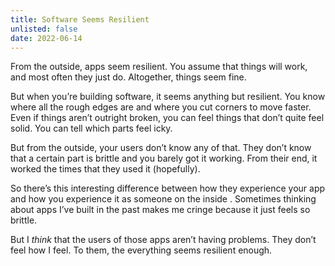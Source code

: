 ```yaml
---
title: Software Seems Resilient
unlisted: false
date: 2022-06-14
---
```


From the outside, apps seem resilient. You assume that things will work, and most often they just do. Altogether, things seem fine.

But when you’re building software, it seems anything but resilient. You know where all the rough edges are and where you cut corners to move faster. Even if things aren’t outright broken, you can feel things that don’t quite feel solid. You can tell which parts feel icky.

But from the outside, your users don’t know any of that. They don’t know that a certain part is brittle and you barely got it working. From their end, it worked the times that they used it (hopefully).

So there’s this interesting difference between how they experience your app and how you experience it as someone on the inside . Sometimes thinking about apps I’ve built in the past makes me cringe because it just feels so brittle.

But I _think_ that the users of those apps aren’t having problems. They don’t feel how I feel. To them, the everything seems resilient enough.
